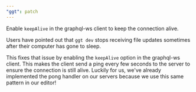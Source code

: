```yaml
---
"ggt": patch
---
```


Enable `keepAlive` in the graphql-ws client to keep the connection alive.

Users have pointed out that `ggt dev` stops receiving file updates sometimes after their computer has gone to sleep.

This fixes that issue by enabling the `keepAlive` option in the graphql-ws client. This makes the client send a ping every few seconds to the server to ensure the connection is still alive. Luckily for us, we've already implemented the pong handler on our servers because we use this same pattern in our editor!
